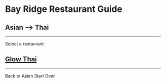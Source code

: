 # Bay Ridge Restaurant Guide
## Asian --> Thai
---
Select a restaurant:
## [Glow Thai](http://www.glowthairestaurant.com/)
---
Back to Asian
Start Over
